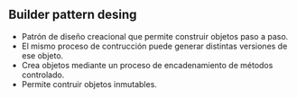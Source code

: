 ## Builder pattern desing

 - Patrón de diseño creacional que permite construir objetos paso a paso.
 - El mismo proceso de contrucción puede generar distintas versiones de ese objeto.
 - Crea objetos mediante un proceso de encadenamiento de métodos controlado.
 - Permite contruir objetos inmutables.